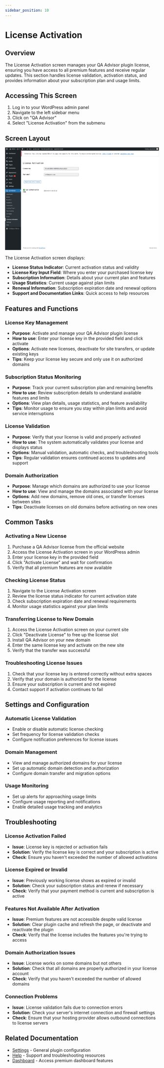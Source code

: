```yaml
---
sidebar_position: 10
---
```


# License Activation

## Overview
The License Activation screen manages your QA Advisor plugin license, ensuring you have access to all premium features and receive regular updates. This section handles license validation, activation status, and provides information about your subscription plan and usage limits.

## Accessing This Screen
1. Log in to your WordPress admin panel
2. Navigate to the left sidebar menu
3. Click on "QA Advisor"
4. Select "License Activation" from the submenu

## Screen Layout
![License Activation Overview](./images/screen-license-activation-overview.png)

The License Activation screen displays:
- **License Status Indicator**: Current activation status and validity
- **License Key Input Field**: Where you enter your purchased license key
- **Subscription Information**: Details about your current plan and features
- **Usage Statistics**: Current usage against plan limits
- **Renewal Information**: Subscription expiration date and renewal options
- **Support and Documentation Links**: Quick access to help resources

## Features and Functions

### License Key Management
- **Purpose**: Activate and manage your QA Advisor plugin license
- **How to use**: Enter your license key in the provided field and click activate
- **Options**: Activate new licenses, deactivate for site transfers, or update existing keys
- **Tips**: Keep your license key secure and only use it on authorized domains

### Subscription Status Monitoring
- **Purpose**: Track your current subscription plan and remaining benefits
- **How to use**: Review subscription details to understand available features and limits
- **Options**: View plan details, usage statistics, and feature availability
- **Tips**: Monitor usage to ensure you stay within plan limits and avoid service interruptions

### License Validation
- **Purpose**: Verify that your license is valid and properly activated
- **How to use**: The system automatically validates your license and displays status
- **Options**: Manual validation, automatic checks, and troubleshooting tools
- **Tips**: Regular validation ensures continued access to updates and support

### Domain Authorization
- **Purpose**: Manage which domains are authorized to use your license
- **How to use**: View and manage the domains associated with your license
- **Options**: Add new domains, remove old ones, or transfer licenses between sites
- **Tips**: Deactivate licenses on old domains before activating on new ones

## Common Tasks

### Activating a New License
1. Purchase a QA Advisor license from the official website
2. Access the License Activation screen in your WordPress admin
3. Enter your license key in the provided field
4. Click "Activate License" and wait for confirmation
5. Verify that all premium features are now available

### Checking License Status
1. Navigate to the License Activation screen
2. Review the license status indicator for current activation state
3. Check subscription expiration date and renewal requirements
4. Monitor usage statistics against your plan limits

### Transferring License to New Domain
1. Access the License Activation screen on your current site
2. Click "Deactivate License" to free up the license slot
3. Install QA Advisor on your new domain
4. Enter the same license key and activate on the new site
5. Verify that the transfer was successful

### Troubleshooting License Issues
1. Check that your license key is entered correctly without extra spaces
2. Verify that your domain is authorized for the license
3. Ensure your subscription is current and not expired
4. Contact support if activation continues to fail

## Settings and Configuration

### Automatic License Validation
- Enable or disable automatic license checking
- Set frequency for license validation checks
- Configure notification preferences for license issues

### Domain Management
- View and manage authorized domains for your license
- Set up automatic domain detection and authorization
- Configure domain transfer and migration options

### Usage Monitoring
- Set up alerts for approaching usage limits
- Configure usage reporting and notifications
- Enable detailed usage tracking and analytics

## Troubleshooting

### License Activation Failed
- **Issue**: License key is rejected or activation fails
- **Solution**: Verify the license key is correct and your subscription is active
- **Check**: Ensure you haven't exceeded the number of allowed activations

### License Expired or Invalid
- **Issue**: Previously working license shows as expired or invalid
- **Solution**: Check your subscription status and renew if necessary
- **Check**: Verify that your payment method is current and subscription is active

### Features Not Available After Activation
- **Issue**: Premium features are not accessible despite valid license
- **Solution**: Clear plugin cache and refresh the page, or deactivate and reactivate the plugin
- **Check**: Verify that the license includes the features you're trying to access

### Domain Authorization Issues
- **Issue**: License works on some domains but not others
- **Solution**: Check that all domains are properly authorized in your license account
- **Check**: Verify that you haven't exceeded the number of allowed domains

### Connection Problems
- **Issue**: License validation fails due to connection errors
- **Solution**: Check your server's internet connection and firewall settings
- **Check**: Ensure that your hosting provider allows outbound connections to license servers

## Related Documentation
- [Settings](/docs/user-manual/screens-and-operations/settings) - General plugin configuration
- [Help](/docs/user-manual/screens-and-operations/help) - Support and troubleshooting resources
- [Dashboard](/docs/user-manual/screens-and-operations/dashboard) - Access premium dashboard features
